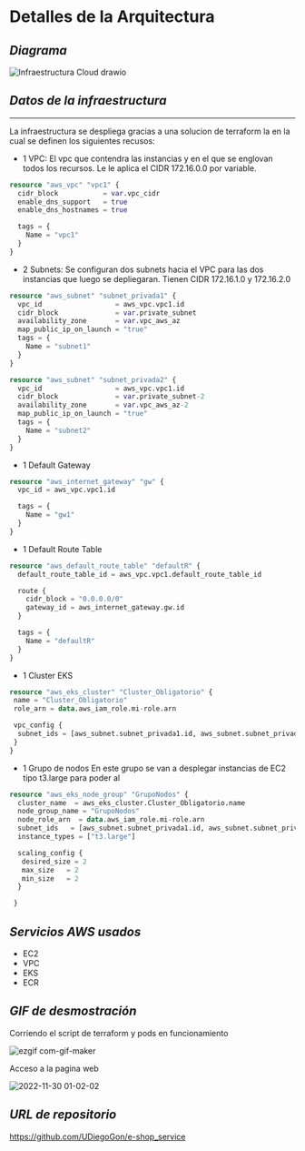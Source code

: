 # **Detalles de la Arquitectura**

## _Diagrama_ 
![Infraestructura Cloud drawio](https://user-images.githubusercontent.com/69463751/204718183-b4d507ed-0c38-4d2d-b509-9554703a94ea.png)


## _Datos de la infraestructura_
---
La infraestructura se despliega gracias a una solucion de terraform la en la cual se definen los siguientes recusos:

* 1 VPC:
El vpc que contendra las instancias y en el que se englovan todos los recursos. Le le aplica el CIDR 172.16.0.0 por variable.

```terraform 
resource "aws_vpc" "vpc1" {
  cidr_block           = var.vpc_cidr
  enable_dns_support   = true
  enable_dns_hostnames = true

  tags = {
    Name = "vpc1"
  }
}
```
* 2 Subnets:
Se configuran dos subnets hacia el VPC para las dos instancias que luego se depliegaran. Tienen CIDR 172.16.1.0 y 172.16.2.0
```terraform
resource "aws_subnet" "subnet_privada1" {
  vpc_id                  = aws_vpc.vpc1.id
  cidr_block              = var.private_subnet
  availability_zone       = var.vpc_aws_az
  map_public_ip_on_launch = "true"
  tags = {
    Name = "subnet1"
  }
}

resource "aws_subnet" "subnet_privada2" {
  vpc_id                  = aws_vpc.vpc1.id
  cidr_block              = var.private_subnet-2
  availability_zone       = var.vpc_aws_az-2
  map_public_ip_on_launch = "true"
  tags = {
    Name = "subnet2"
  }
}
```
* 1 Default Gateway
```terraform
resource "aws_internet_gateway" "gw" {
  vpc_id = aws_vpc.vpc1.id

  tags = {
    Name = "gw1"
  }
}
```
* 1 Default Route Table
```terraform
resource "aws_default_route_table" "defaultR" {
  default_route_table_id = aws_vpc.vpc1.default_route_table_id

  route {
    cidr_block = "0.0.0.0/0"
    gateway_id = aws_internet_gateway.gw.id
  }

  tags = {
    Name = "defaultR"
  }
}
```
* 1 Cluster EKS
```terraform
resource "aws_eks_cluster" "Cluster_Obligatorio" {
 name = "Cluster_Obligatorio"
 role_arn = data.aws_iam_role.mi-role.arn

 vpc_config {
  subnet_ids = [aws_subnet.subnet_privada1.id, aws_subnet.subnet_privada2.id]
 }
}
```
* 1 Grupo de nodos
En este grupo se van a desplegar instancias de EC2 tipo t3.large para poder al
```terraform
resource "aws_eks_node_group" "GrupoNodos" {
  cluster_name  = aws_eks_cluster.Cluster_Obligatorio.name
  node_group_name = "GrupoNodos"
  node_role_arn  = data.aws_iam_role.mi-role.arn
  subnet_ids   = [aws_subnet.subnet_privada1.id, aws_subnet.subnet_privada2.id]
  instance_types = ["t3.large"]

  scaling_config {
   desired_size = 2
   max_size   = 2
   min_size   = 2
  }

 }
```


## _Servicios AWS usados_

* EC2
* VPC
* EKS
* ECR

## _GIF de desmostración_

Corriendo el script de terraform y pods en funcionamiento

![ezgif com-gif-maker](https://user-images.githubusercontent.com/69463751/204722063-93666fa9-4788-4d32-b235-00c4c25a014d.gif)

Acceso a la pagina web

![2022-11-30 01-02-02](https://user-images.githubusercontent.com/69463751/204705273-e9e88c84-b6cc-4bbb-8750-fc208b6ca2ee.gif)

## _URL de repositorio_

https://github.com/UDiegoGon/e-shop_service

